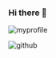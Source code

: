 ### Hi there 👋

![myprofile](https://github-readme-stats.vercel.app/api?username=juyeon99&theme=blue-green)

![github](https://img.shields.io/badge/GitHub-100000?style=for-the-badge&logo=github&logoColor=white)
